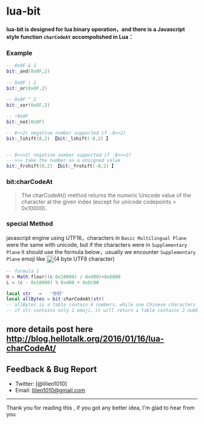 # lua-bit
 
#### **lua-bit** is designed for lua binary operation，and there is a Javascript style function `charCodeAt` accompolished in Lua：
 
  
 
### Example
``` lua
-- 0x0F & 2
bit:_and(0x0F,2)
 
-- 0x0F | 2
bit:_or(0x0F,2)
 
-- 0x0F ^ 2
bit:_xor(0x0F,2)

-- !0x0F 
bit:_not(0x0F)

-- 8<<2( negative number supported if -8<<2)
bit:_lshift(8,2) 【bit:_lshift(-8,2) 】


-- 8>>>2( negative number supported if -8>>>2)
-- >>> take the number as a unsigned value
bit:_frshift(8,2) 【bit:_frshift(-8,2) 】
```
### bit:charCodeAt

>The charCodeAt() method returns the numeric Unicode value of the character at the given index (except for unicode codepoints > 0x10000).

### special Method
javascript  engine using UTF16，characters in `Basic Multilingual Plane` were the same with unicode, but if the characters  were in   `Supplementary Plane`  it should use the formula below，usually we encounter `Supplementary Plane` emoji like <img src="http://dn-noman.qbox.me/FqUnQXIvhJjagidNnIq8UHhuqHlf" width = "20" height = "20" alt="图片名称" align=center />(4  byte UTF8 character)
```lua
-- formula 1
H = Math.floor((c-0x10000) / 0x400)+0xD800 
L = (c - 0x10000) % 0x400 + 0xDC00
```
 
```lua
local str 	=	'你好' 
local allBytes = bit:charCodeAt(str)
-- allBytes is a table contain 6 numbers，while one Chinese characters takes 3 bytes
-- if str contains only 1 emoji，it will return a table contains 2 numbers
```
## more details post here http://blog.hellotalk.org/2016/01/16/lua-charCodeAt/
 
## Feedback & Bug Report
- Twitter: [@lilien1010]
- Email: <lilien1010@gmail.com>

----------
Thank you for reading this  , if you got any better idea,  I'm glad to hear from you 
 

